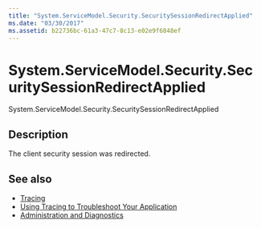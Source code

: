 ```yaml
---
title: "System.ServiceModel.Security.SecuritySessionRedirectApplied"
ms.date: "03/30/2017"
ms.assetid: b22736bc-61a3-47c7-8c13-e02e9f6848ef
---
```

# System.ServiceModel.Security.SecuritySessionRedirectApplied
System.ServiceModel.Security.SecuritySessionRedirectApplied  
  
## Description  
 The client security session was redirected.  
  
## See also

- [Tracing](index.md)
- [Using Tracing to Troubleshoot Your Application](using-tracing-to-troubleshoot-your-application.md)
- [Administration and Diagnostics](../index.md)
